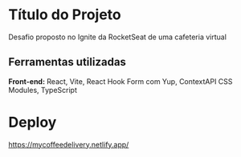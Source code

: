 
# Título do Projeto

Desafio proposto no Ignite da RocketSeat de uma cafeteria virtual


## Ferramentas utilizadas

**Front-end:** React, Vite, React Hook Form com Yup, ContextAPI CSS Modules, TypeScript




# Deploy

https://mycoffeedelivery.netlify.app/

